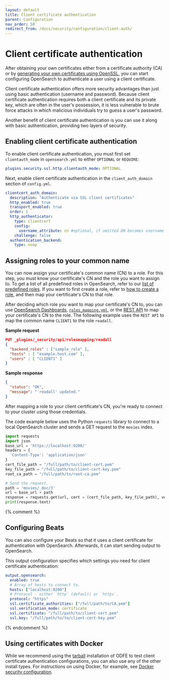 ```yaml
---
layout: default
title: Client certificate authentication
parent: Configuration
nav_order: 50
redirect_from: /docs/security/configuration/client-auth/
---
```


# Client certificate authentication

After obtaining your own certificates either from a certificate authority (CA) or by [generating your own certificates using OpenSSL]({{site.url}}{{site.baseurl}}/security-plugin/configuration/generate-certificates), you can start configuring OpenSearch to authenticate a user using a client certificate.

Client certificate authentication offers more security advantages than just using basic authentication (username and password). Because client certificate authentication requires both a client certificate and its private key, which are often in the user's possession, it is less vulnerable to brute force attacks in which malicious individuals try to guess a user's password.

Another benefit of client certificate authentication is you can use it along with basic authentication, providing two layers of security.

## Enabling client certificate authentication

To enable client certificate authentication, you must first set `clientauth_mode` in `opensearch.yml` to either `OPTIONAL` or `REQUIRE`:

```yml
plugins.security.ssl.http.clientauth_mode: OPTIONAL
```

Next, enable client certificate authentication in the `client_auth_domain` section of `config.yml`.

```yml
clientcert_auth_domain:
  description: "Authenticate via SSL client certificates"
  http_enabled: true
  transport_enabled: true
  order: 1
  http_authenticator:
    type: clientcert
    config:
      username_attribute: cn #optional, if omitted DN becomes username
    challenge: false
  authentication_backend:
    type: noop
```

## Assigning roles to your common name

You can now assign your certificate's common name (CN) to a role. For this step, you must know your certificate's CN and the role you want to assign to. To get a list of all predefined roles in OpenSearch, refer to our [list of predefined roles]({{site.url}}{{site.baseurl}}/security-plugin/access-control/users-roles#predefined-roles). If you want to first create a role, refer to [how to create a role]({{site.url}}{{site.baseurl}}/security-plugin/access-control/users-roles#create-users), and then map your certificate's CN to that role.

After deciding which role you want to map your certificate's CN to, you can use [OpenSearch Dashboards]({{site.url}}{{site.baseurl}}/security-plugin/access-control/users-roles#map-users-to-roles), [`roles_mapping.yml`]({{site.url}}{{site.baseurl}}/security-plugin/configuration/yaml/#roles_mappingyml), or the [REST API]({{site.url}}{{site.baseurl}}/security-plugin/access-control/api/#create-role-mapping) to map your certificate's CN to the role. The following example uses the `REST API` to map the common name `CLIENT1` to the role `readall`.

**Sample request**

```json
PUT _plugins/_security/api/rolesmapping/readall
{
  "backend_roles" : ["sample_role" ],
  "hosts" : [ "example.host.com" ],
  "users" : [ "CLIENT1" ]
}
```

**Sample response**

```json
{
  "status": "OK",
  "message": "'readall' updated."
}
```

After mapping a role to your client certificate's CN, you're ready to connect to your cluster using those credentials.

The code example below uses the Python `requests` library to connect to a local OpenSearch cluster and sends a GET request to the `movies` index.

```python
import requests
import json
base_url = 'https://localhost:9200/'
headers = {
  'Content-Type': 'application/json'
}
cert_file_path = "/full/path/to/client-cert.pem"
key_file_path = "/full/path/to/client-cert-key.pem"
root_ca_path = "/full/path/to/root-ca.pem"

# Send the request.
path = 'movies/_doc/3'
url = base_url + path
response = requests.get(url, cert = (cert_file_path, key_file_path), verify=root_ca_path)
print(response.text)
```

{% comment %}
## Configuring Beats

You can also configure your Beats so that it uses a client certificate for authentication with OpenSearch. Afterwards, it can start sending output to OpenSearch.

This output configuration specifies which settings you need for client certificate authentication:

```yml
output.opensearch:
  enabled: true
  # Array of hosts to connect to.
  hosts: ["localhost:9200"]
  # Protocol - either `http` (default) or `https`.
  protocol: "https"
  ssl.certificate_authorities: ["/full/path/to/CA.pem"]
  ssl.verification_mode: certificate
  ssl.certificate: "/full/path/to/client-cert.pem"
  ssl.key: "/full/path/to/to/client-cert-key.pem"
```
{% endcomment %}

## Using certificates with Docker

While we recommend using the [tarball]({{site.url}}{{site.baseurl}}/opensearch/install/tar) installation of ODFE to test client certificate authentication configurations, you can also use any of the other install types. For instructions on using Docker, for example, see [Docker security configuration]({{site.url}}{{site.baseurl}}/opensearch/install/docker-security).
